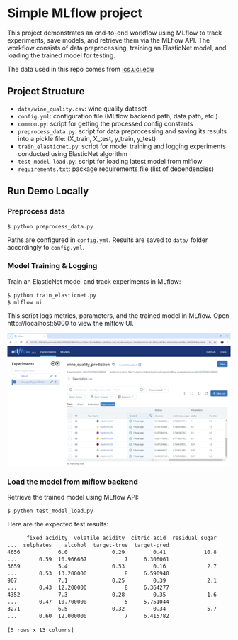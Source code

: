 # Simple MLflow project

This project demonstrates an end-to-end workflow using MLflow to track experiments, save models, and retrieve them via the MLflow API. The workflow consists of data preprocessing, training an ElasticNet model, and loading the trained model for testing.

The data used in this repo comes from [ics.uci.edu](http://archive.ics.uci.edu/ml/datasets/Wine+Quality)

## Project Structure

- `data/wine_quality.csv`: wine quality dataset
- `config.yml`: configuration file (MLflow backend path, data path, etc.)
- `common.py`: script for getting the processed config constants
- `preprocess_data.py`: script for data preprocessing and saving its results into a pickle file: (X_train, X_test, y_train, y_test)
- `train_elasticnet.py`: script for model training and logging experiments conducted using ElasticNet algorithm 
- `test_model_load.py`: script for loading latest model from mlflow
- `requirements.txt`: package requirements file (list of dependencies)


## Run Demo Locally

### Preprocess data
```shell
$ python preprocess_data.py
```
Paths are configured in `config.yml`. Results are saved to `data/` folder accordingly to `config.yml`.

### Model Training & Logging
Train an ElasticNet model and track experiments in MLflow:
```shell
$ python train_elasticnet.py
$ mlflow ui
```
This script logs metrics, parameters, and the trained model in MLflow.
Open http://localhost:5000 to view the mlflow UI.

![Alt text](img/mlflow_experiments_table.png "MLflow experiments table")

### Load the model from mlflow backend
Retrieve the trained model using MLflow API:
```shell
$ python test_model_load.py
```

Here are the expected test results:
```shell
      fixed acidity  volatile acidity  citric acid  residual sugar  ...  sulphates    alcohol  target-true  target-pred
4656            6.0              0.29         0.41            10.8  ...       0.59  10.966667            7     6.306061
3659            5.4              0.53         0.16             2.7  ...       0.53  13.200000            8     6.590940
907             7.1              0.25         0.39             2.1  ...       0.43  12.200000            8     6.364277
4352            7.3              0.28         0.35             1.6  ...       0.47  10.700000            5     5.751044
3271            6.5              0.32         0.34             5.7  ...       0.60  12.000000            7     6.415782

[5 rows x 13 columns]
```